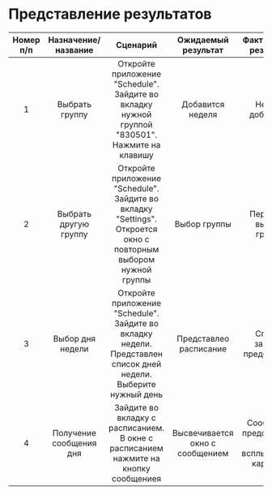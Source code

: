 # Представление результатов

| Номер п/п | Назначение/название | Сценарий | Ожидаемый результат | Фактический результат | Оценка | 
| :------: | :------: | :------: | :------: | :------: | :------: |
| 1 | Выбрать группу | Откройте приложение "Schedule". Зайдите во вкладку нужной группой "830501". Нажмите на клавишу | Добавится неделя | Неделя добавится | Тест пройден |
| 2 | Выбрать другую группу | Откройте приложение "Schedule". Зайдите во вкладку "Settings". Откроется окно с повторным выбором нужной группы | Выбор группы | Переход к выбору группы | Тест пройден |
| 3 | Выбор дня недели |Откройте приложение "Schedule". Зайдите во вкладку недели. Представлен список дней недели. Выберите нужный день | Представлео расписание | Список занятий представлен. | Тест пройден |
| 4 | Получение сообщения дня | Зайдите во вкладку с расписанием. В окне с расписанием нажмите на кнопку сообщениея | Высвечивается окно с сообщением | Сообщение представлено в всплывающей картинке | Тест пройден |
